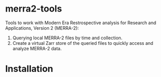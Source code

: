 # merra2-tools
Tools to work with Modern Era Restrospective analysis for Research and Applications, Version 2 (MERRA-2):

1. Querying local MERRA-2 files by time and collection.
2. Create a virtual Zarr store of the queried files to quickly access and analyze MERRA-2 data.

# Installation
